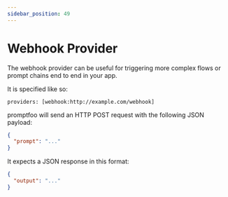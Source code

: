 ```yaml
---
sidebar_position: 49
---
```


# Webhook Provider

The webhook provider can be useful for triggering more complex flows or prompt chains end to end in your app.

It is specified like so:

```
providers: [webhook:http://example.com/webhook]
```

promptfoo will send an HTTP POST request with the following JSON payload:
```json
{
  "prompt": "..."
}
```

It expects a JSON response in this format:
```json
{
  "output": "..."
}
```
